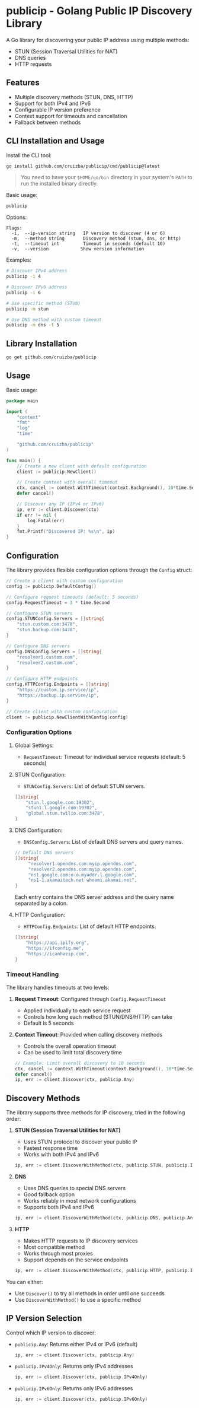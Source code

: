 # publicip - Golang Public IP Discovery Library

A Go library for discovering your public IP address using multiple methods:
- STUN (Session Traversal Utilities for NAT)
- DNS queries
- HTTP requests


## Features

- Multiple discovery methods (STUN, DNS, HTTP)
- Support for both IPv4 and IPv6
- Configurable IP version preference
- Context support for timeouts and cancellation
- Fallback between methods

## CLI Installation and Usage

Install the CLI tool:

```bash
go install github.com/cruizba/publicip/cmd/publicip@latest
```

> You need to have your `$HOME/go/bin` directory in your system's `PATH` to run the installed binary directly.

Basic usage:
```bash
publicip
```

Options:
```
Flags:
  -i,  --ip-version string   IP version to discover (4 or 6)
  -m,  --method string       Discovery method (stun, dns, or http)
  -t,  --timeout int         Timeout in seconds (default 10)
  -v,  --version            Show version information
```

Examples:
```bash
# Discover IPv4 address
publicip -i 4

# Discover IPv6 address
publicip -i 6

# Use specific method (STUN)
publicip -m stun

# Use DNS method with custom timeout
publicip -m dns -t 5
```

## Library Installation

```bash
go get github.com/cruizba/publicip
```

## Usage

Basic usage:

```go
package main

import (
    "context"
    "fmt"
    "log"
    "time"

    "github.com/cruizba/publicip"
)

func main() {
    // Create a new client with default configuration
    client := publicip.NewClient()

    // Create context with overall timeout
    ctx, cancel := context.WithTimeout(context.Background(), 10*time.Second)
    defer cancel()

    // Discover any IP (IPv4 or IPv6)
    ip, err := client.Discover(ctx)
    if err != nil {
        log.Fatal(err)
    }
    fmt.Printf("Discovered IP: %s\n", ip)
}
```

## Configuration

The library provides flexible configuration options through the `Config` struct:

```go
// Create a client with custom configuration
config := publicip.DefaultConfig()

// Configure request timeouts (default: 5 seconds)
config.RequestTimeout = 3 * time.Second

// Configure STUN servers
config.STUNConfig.Servers = []string{
    "stun.custom.com:3478",
    "stun.backup.com:3478",
}

// Configure DNS servers
config.DNSConfig.Servers = []string{
    "resolver1.custom.com",
    "resolver2.custom.com",
}

// Configure HTTP endpoints
config.HTTPConfig.Endpoints = []string{
    "https://custom.ip.service/ip",
    "https://backup.ip.service/ip",
}

// Create client with custom configuration
client := publicip.NewClientWithConfig(config)
```

### Configuration Options

1. Global Settings:
   - `RequestTimeout`: Timeout for individual service requests (default: 5 seconds)
   
2. STUN Configuration:
   - `STUNConfig.Servers`: List of default STUN servers.
   ```go
   []string{
       "stun.l.google.com:19302",
       "stun1.l.google.com:19302",
       "global.stun.twilio.com:3478",
   }
   ```

3. DNS Configuration:
   - `DNSConfig.Servers`: List of default DNS servers and query names.
   ```go
   // Default DNS servers
   []string{
        "resolver1.opendns.com:myip.opendns.com",
        "resolver2.opendns.com:myip.opendns.com",
        "ns1.google.com:o-o.myaddr.l.google.com",
        "ns1-1.akamaitech.net whoami.akamai.net",
   }
   ```

   Each entry contains the DNS server address and the query name separated by a colon.

4. HTTP Configuration:
   - `HTTPConfig.Endpoints`: List of default HTTP endpoints.
   ```go
   []string{
       "https://api.ipify.org",
       "https://ifconfig.me",
       "https://icanhazip.com",
   }
   ```

### Timeout Handling

The library handles timeouts at two levels:

1. **Request Timeout**: Configured through `Config.RequestTimeout`
   - Applied individually to each service request
   - Controls how long each method (STUN/DNS/HTTP) can take
   - Default is 5 seconds

2. **Context Timeout**: Provided when calling discovery methods
   - Controls the overall operation timeout
   - Can be used to limit total discovery time
   ```go
   // Example: Limit overall discovery to 10 seconds
   ctx, cancel := context.WithTimeout(context.Background(), 10*time.Second)
   defer cancel()
   ip, err := client.Discover(ctx, publicip.Any)
   ```

## Discovery Methods

The library supports three methods for IP discovery, tried in the following order:

1. **STUN (Session Traversal Utilities for NAT)**
   - Uses STUN protocol to discover your public IP
   - Fastest response time
   - Works with both IPv4 and IPv6
   ```go
   ip, err := client.DiscoverWithMethod(ctx, publicip.STUN, publicip.IPv4Only)
   ```

2. **DNS**
   - Uses DNS queries to special DNS servers
   - Good fallback option
   - Works reliably in most network configurations
   - Supports both IPv4 and IPv6
   ```go
   ip, err := client.DiscoverWithMethod(ctx, publicip.DNS, publicip.Any)
   ```

3. **HTTP**
   - Makes HTTP requests to IP discovery services
   - Most compatible method
   - Works through most proxies
   - Support depends on the service endpoints
   ```go
   ip, err := client.DiscoverWithMethod(ctx, publicip.HTTP, publicip.IPv6Only)
   ```

You can either:
- Use `Discover()` to try all methods in order until one succeeds
- Use `DiscoverWithMethod()` to use a specific method

## IP Version Selection

Control which IP version to discover:

- `publicip.Any`: Returns either IPv4 or IPv6 (default)
  ```go
  ip, err := client.Discover(ctx, publicip.Any)
  ```

- `publicip.IPv4Only`: Returns only IPv4 addresses
  ```go
  ip, err := client.Discover(ctx, publicip.IPv4Only)
  ```

- `publicip.IPv6Only`: Returns only IPv6 addresses
  ```go
  ip, err := client.Discover(ctx, publicip.IPv6Only)
  ```